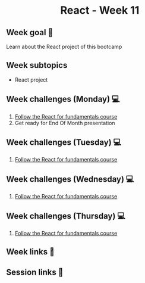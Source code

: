 <h1 align="center">React - Week 11</h1>

## Week goal 🏁

<p>Learn about the React project of this bootcamp</p>

## Week subtopics

- React project

## Week challenges (Monday) 💻

1. [Follow the React for fundamentals course](https://edpuzzle.com/join/wufbera)
2. Get ready for End Of Month presentation

## Week challenges (Tuesday) 💻

1. [Follow the React for fundamentals course](https://edpuzzle.com/join/wufbera)

## Week challenges (Wednesday) 💻

1. [Follow the React for fundamentals course](https://edpuzzle.com/join/wufbera)

## Week challenges (Thursday) 💻

1. [Follow the React for fundamentals course](https://edpuzzle.com/join/wufbera)

## Week links 🔗

## Session links 🔗